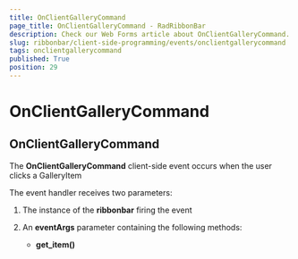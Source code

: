 ```yaml
---
title: OnClientGalleryCommand
page_title: OnClientGalleryCommand - RadRibbonBar
description: Check our Web Forms article about OnClientGalleryCommand.
slug: ribbonbar/client-side-programming/events/onclientgallerycommand
tags: onclientgallerycommand
published: True
position: 29
---
```


# OnClientGalleryCommand



## OnClientGalleryCommand

The **OnClientGalleryCommand** client-side event occurs when the user clicks a GalleryItem

The event handler receives two parameters:

1. The instance of the **ribbonbar** firing the event

1. An **eventArgs** parameter containing the following methods:

	* **get_item()**
